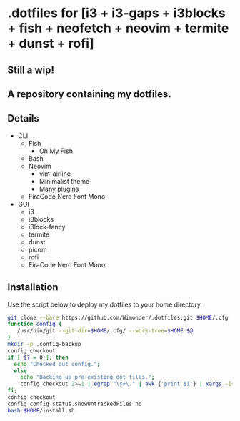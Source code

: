 # .dotfiles for [i3 + i3-gaps + i3blocks + fish + neofetch + neovim + termite + dunst + rofi]
## Still a wip!
A repository containing my dotfiles.
------
## Details
- CLI
  - Fish
    - Oh My Fish
  - Bash
  - Neovim
    - vim-airline
    - Minimalist theme
    - Many plugins
  - FiraCode Nerd Font Mono
- GUI
  - i3
  - i3blocks
  - i3lock-fancy
  - termite
  - dunst
  - picom
  - rofi
  - FiraCode Nerd Font Mono
## Installation
Use the script below to deploy my dotfiles to your home directory.
``` bash
git clone --bare https://github.com/Wimonder/.dotfiles.git $HOME/.cfg
function config {
   /usr/bin/git --git-dir=$HOME/.cfg/ --work-tree=$HOME $@
}
mkdir -p .config-backup
config checkout
if [ $? = 0 ]; then
  echo "Checked out config.";
  else
    echo "Backing up pre-existing dot files.";
    config checkout 2>&1 | egrep "\s+\." | awk {'print $1'} | xargs -I{} sh -c 'mkdir -p "./.config-backup/$(dirname {})"; mv {} .config-backup/{}'
fi;
config checkout
config config status.showUntrackedFiles no
bash $HOME/install.sh
```
